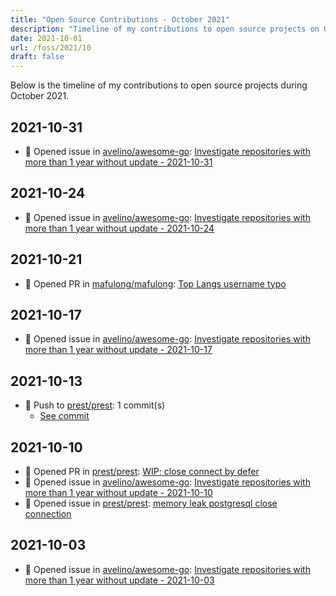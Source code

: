 ```yaml
---
title: "Open Source Contributions - October 2021"
description: "Timeline of my contributions to open source projects on GitHub during October 2021."
date: 2021-10-01
url: /foss/2021/10
draft: false
---
```


Below is the timeline of my contributions to open source projects during October 2021.

## 2021-10-31

- 🐛 Opened issue in [avelino/awesome-go](https://github.com/avelino/awesome-go): [Investigate repositories with more than 1 year without update - 2021-10-31](https://github.com/avelino/awesome-go/issues/3881)

## 2021-10-24

- 🐛 Opened issue in [avelino/awesome-go](https://github.com/avelino/awesome-go): [Investigate repositories with more than 1 year without update - 2021-10-24](https://github.com/avelino/awesome-go/issues/3863)

## 2021-10-21

- 🔀 Opened PR in [mafulong/mafulong](https://github.com/mafulong/mafulong): [Top Langs username typo](https://github.com/mafulong/mafulong/pull/1)

## 2021-10-17

- 🐛 Opened issue in [avelino/awesome-go](https://github.com/avelino/awesome-go): [Investigate repositories with more than 1 year without update - 2021-10-17](https://github.com/avelino/awesome-go/issues/3840)

## 2021-10-13

- 🔨 Push to [prest/prest](https://github.com/prest/prest): 1 commit(s)
  - [See commit](https://github.com/prest/prest/commits/main/?author=avelino&since=2021-10-13&until=2021-10-13)

## 2021-10-10

- 🔀 Opened PR in [prest/prest](https://github.com/prest/prest): [WIP: close connect by defer](https://github.com/prest/prest/pull/617)
- 🐛 Opened issue in [avelino/awesome-go](https://github.com/avelino/awesome-go): [Investigate repositories with more than 1 year without update - 2021-10-10](https://github.com/avelino/awesome-go/issues/3817)
- 🐛 Opened issue in [prest/prest](https://github.com/prest/prest): [memory leak postgresql close connection](https://github.com/prest/prest/issues/616)

## 2021-10-03

- 🐛 Opened issue in [avelino/awesome-go](https://github.com/avelino/awesome-go): [Investigate repositories with more than 1 year without update - 2021-10-03](https://github.com/avelino/awesome-go/issues/3786)

